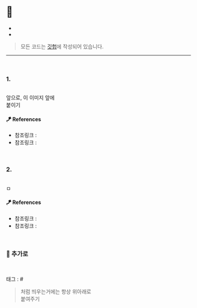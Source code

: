 <p align="center">
<img src="">
</p>

# 🏅 

* 
* 

> 모든 코드는 [깃헙](https://github.com/sooolog/dev-spring-springboot)에 작성되어 있습니다.
* * *

<br>



### 1.

<p align="center">
<img src="">
</p>

앞으로, 이 이미지 앞에 <br> 붙이기

#### 🪁 References
* 참조링크 : []()
* 참조링크 : []()

<br>



### 2.

<p align="center">
<img src="">
</p>

ㅁ

#### 🪁 References
* 참조링크 : []()
* 참조링크 : []()

<br>



### 🚀 추가로

<br>

태그 : #

> 처럼 띄우는거에는 항상 위아래로 <br> 붙여주기

